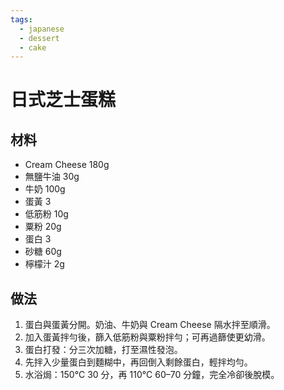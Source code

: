```yaml
---
tags:
  - japanese
  - dessert
  - cake
---
```


# 日式芝士蛋糕

## 材料
- Cream Cheese 180g
- 無鹽牛油 30g
- 牛奶 100g
- 蛋黃 3
- 低筋粉 10g
- 粟粉 20g
- 蛋白 3
- 砂糖 60g
- 檸檬汁 2g

## 做法
1. 蛋白與蛋黃分開。奶油、牛奶與 Cream Cheese 隔水拌至順滑。
2. 加入蛋黃拌勻後，篩入低筋粉與粟粉拌勻；可再過篩使更幼滑。
3. 蛋白打發：分三次加糖，打至濕性發泡。
4. 先拌入少量蛋白到麵糊中，再回倒入剩餘蛋白，輕拌均勻。
5. 水浴焗：150°C 30 分，再 110°C 60–70 分鐘，完全冷卻後脫模。
